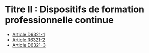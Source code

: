 # Titre II : Dispositifs de formation professionnelle continue 

* [Article D6321-1](./LEGIARTI000018523299.md)
* [Article R6321-2](./LEGIARTI000018523297.md)
* [Article D6321-3](./LEGIARTI000018523295.md)
